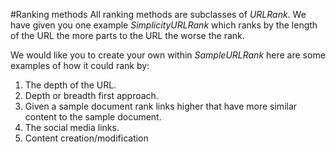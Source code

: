 #Ranking methods
All ranking methods are subclasses of *URLRank*. We have given you one example *SimplicityURLRank* which ranks by the length of the URL the more parts to the URL the worse the rank.

We would like you to create your own within *SampleURLRank* here are some examples of how it could rank by:
1. The depth of the URL.
2. Depth or breadth first approach.
3. Given a sample document rank links higher that have more similar content to the sample document.
4. The social media links.
5. Content creation/modification
